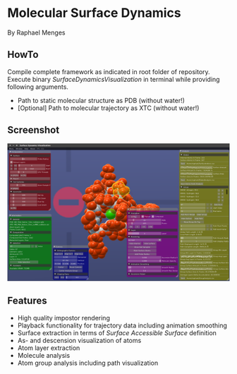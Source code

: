 # Molecular Surface Dynamics
By Raphael Menges

## HowTo
Compile complete framework as indicated in root folder of repository. Execute binary _SurfaceDynamicsVisualization_ in terminal while providing following arguments.

* Path to static molecular structure as PDB (without water!)
* [Optional] Path to molecular trajectory as XTC (without water!)

## Screenshot

![Screenshot](media/Screenshot.png)

## Features

* High quality impostor rendering
* Playback functionality for trajectory data including animation smoothing
* Surface extraction in terms of _Surface Accessible Surface_ definition
* As- and descension visualization of atoms
* Atom layer extraction
* Molecule analysis
* Atom group analysis including path visualization


